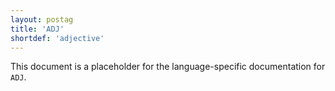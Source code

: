 ```yaml
---
layout: postag
title: 'ADJ'
shortdef: 'adjective'
---
```


This document is a placeholder for the language-specific documentation
for `ADJ`.

